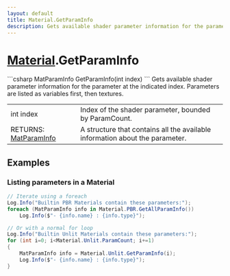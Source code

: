 ```yaml
---
layout: default
title: Material.GetParamInfo
description: Gets available shader parameter information for the parameter at the indicated index. Parameters are listed as variables first, then textures.
---
```

# [Material]({{site.url}}/Pages/StereoKit/Material.html).GetParamInfo

<div class='signature' markdown='1'>
```csharp
MatParamInfo GetParamInfo(int index)
```
Gets available shader parameter information for the
parameter at the indicated index. Parameters are listed as
variables first, then textures.
</div>

|  |  |
|--|--|
|int index|Index of the shader parameter, bounded by             ParamCount.|
|RETURNS: [MatParamInfo]({{site.url}}/Pages/StereoKit/MatParamInfo.html)|A structure that contains all the available information about the parameter.|





## Examples

### Listing parameters in a Material
```csharp
// Iterate using a foreach
Log.Info("Builtin PBR Materials contain these parameters:");
foreach (MatParamInfo info in Material.PBR.GetAllParamInfo())
	Log.Info($"- {info.name} : {info.type}");

// Or with a normal for loop
Log.Info("Builtin Unlit Materials contain these parameters:");
for (int i=0; i<Material.Unlit.ParamCount; i+=1)
{
	MatParamInfo info = Material.Unlit.GetParamInfo(i);
	Log.Info($"- {info.name} : {info.type}");
}
```

